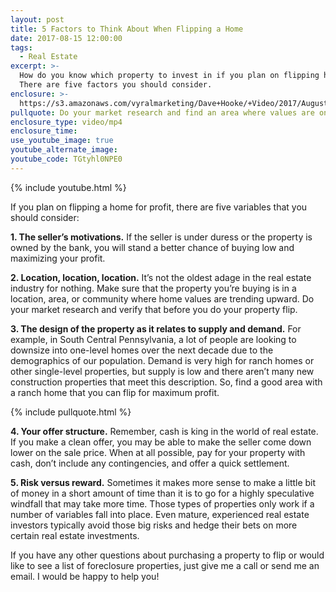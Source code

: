 ```yaml
---
layout: post
title: 5 Factors to Think About When Flipping a Home
date: 2017-08-15 12:00:00
tags:
  - Real Estate
excerpt: >-
  How do you know which property to invest in if you plan on flipping houses?
  There are five factors you should consider.
enclosure: >-
  https://s3.amazonaws.com/vyralmarketing/Dave+Hooke/+Video/2017/August/Central+PA+Real+Estate+Agent-+5+Factors+to+Think+About+When+Flipping+a+Home.mp4
pullquote: Do your market research and find an area where values are on the rise.
enclosure_type: video/mp4
enclosure_time:
use_youtube_image: true
youtube_alternate_image:
youtube_code: TGtyhl0NPE0
---
```



{% include youtube.html %}

If you plan on flipping a home for profit, there are five variables that you should consider:

**1. The seller’s motivations.** If the seller is under duress or the property is owned by the bank, you will stand a better chance of buying low and maximizing your profit.

**2. Location, location, location.** It’s not the oldest adage in the real estate industry for nothing. Make sure that the property you’re buying is in a location, area, or community where home values are trending upward. Do your market research and verify that before you do your property flip.

**3. The design of the property as it relates to supply and demand.** For example, in South Central Pennsylvania, a lot of people are looking to downsize into one-level homes over the next decade due to the demographics of our population. Demand is very high for ranch homes or other single-level properties, but supply is low and there aren’t many new construction properties that meet this description. So, find a good area with a ranch home that you can flip for maximum profit.

{% include pullquote.html %}

**4. Your offer structure.** Remember, cash is king in the world of real estate. If you make a clean offer, you may be able to make the seller come down lower on the sale price. When at all possible, pay for your property with cash, don’t include any contingencies, and offer a quick settlement.

**5. Risk versus reward.** Sometimes it makes more sense to make a little bit of money in a short amount of time than it is to go for a highly speculative windfall that may take more time. Those types of properties only work if a number of variables fall into place. Even mature, experienced real estate investors typically avoid those big risks and hedge their bets on more certain real estate investments.

If you have any other questions about purchasing a property to flip or would like to see a list of foreclosure properties, just give me a call or send me an email. I would be happy to help you!